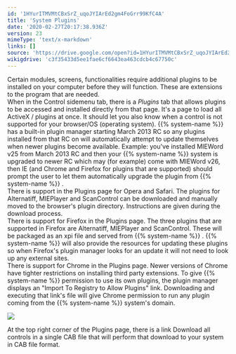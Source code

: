 ```yaml
---
id: '1HYurITMVMtCBxSrZ_uqoJYIArEd2gm4FoGrr99KfC4A'
title: 'System Plugins'
date: '2020-02-27T20:17:38.936Z'
version: 23
mimeType: 'text/x-markdown'
links: []
source: 'https://drive.google.com/open?id=1HYurITMVMtCBxSrZ_uqoJYIArEd2gm4FoGrr99KfC4A'
wikigdrive: 'c3f35433d5ee1fae6cf6643ea463cdcb4c67750c'
---
```

Certain modules, screens, functionalities require additional plugins to be installed on your computer before they will function. These are extensions to the program that are needed.  
When in the Control sidemenu tab, there is a *Plugins* tab that allows plugins to be accessed and installed directly from that page. It's a page to load all ActiveX / plugins at once. It should let you also know when a control is not supported for your browser/OS (operating system). {{% system-name %}} has a built-in plugin manager starting March 2013 RC so any plugins installed from that RC on will automatically attempt to update themselves when newer plugins become available. Example: you've installed MIEWord v25 from March 2013 RC and then your {{% system-name %}} system is upgraded to newer RC which may (for example) come with MIEWord v26, then IE (and Chrome and Firefox for plugins that are supported) should prompt the user to let them automatically upgrade the plugin from {{% system-name %}} .  
There is support in the Plugins page for Opera and Safari. The plugins for Alternatiff, MIEPlayer and ScanControl can be downloaded and manually moved to the browser's plugin directory. Instructions are given during the download process.  
There is support for Firefox in the Plugins page. The three plugins that are supported in Firefox are Alternatiff, MIEPlayer and ScanControl. These will be packaged as an xpi file and served from {{% system-name %}} . {{% system-name %}} will also provide the resources for updating these plugins so when Firefox's plugin manager looks for an update it will not need to look up any external sites.  
There is support for Chrome in the Plugins page. Newer versions of Chrome have tighter restrictions on installing third party extensions. To give {{% system-name %}} permission to use its own plugins, the plugin manager displays an "Import To Registry to Allow Plugins" link. Downloading and executing that link's file will give Chrome permission to run any plugin coming from the {{% system-name %}} system's domain.

![](../system-plugins.assets/ad9bbeb6ba8baa8940739e14a9516f47.png)

At the top right corner of the Plugins page, there is a link Download all controls in a single CAB file that will perform that download to your system in CAB file format.
